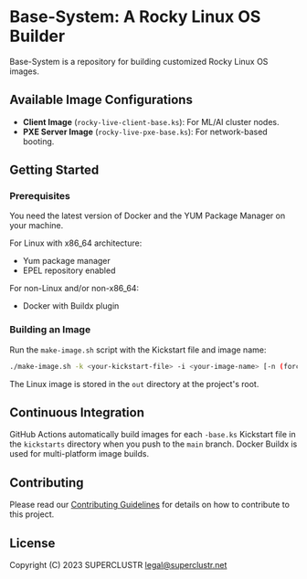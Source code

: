 # Base-System: A Rocky Linux OS Builder

Base-System is a repository for building customized Rocky Linux OS images.

## Available Image Configurations

- **Client Image** (`rocky-live-client-base.ks`): For ML/AI cluster nodes.
- **PXE Server Image** (`rocky-live-pxe-base.ks`): For network-based booting.

## Getting Started

### Prerequisites

You need the latest version of Docker and the YUM Package Manager on your machine.

For Linux with x86_64 architecture:
- Yum package manager
- EPEL repository enabled

For non-Linux and/or non-x86_64:
- Docker with Buildx plugin

### Building an Image

Run the `make-image.sh` script with the Kickstart file and image name:

```bash
./make-image.sh -k <your-kickstart-file> -i <your-image-name> [-n (force host build) | -d (force docker build)] -p <private-key>
```

The Linux image is stored in the `out` directory at the project's root.

## Continuous Integration

GitHub Actions automatically build images for each `-base.ks` Kickstart file in the `kickstarts` directory when you push to the `main` branch.
Docker Buildx is used for multi-platform image builds.

## Contributing

Please read our [Contributing Guidelines](CONTRIBUTING.md) for details on how to contribute to this project.

## License

Copyright (C) 2023 SUPERCLUSTR [legal@superclustr.net](mailto:legal@superclustr.net)

